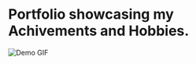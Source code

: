 # Portfolio showcasing my Achivements and Hobbies.

![Demo GIF](https://raw.githubusercontent.com/pavansrinivasmamidala/portfolio/main/demo.gif)

